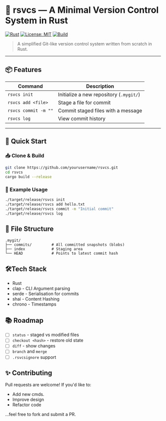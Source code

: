 # 🦀 rsvcs — A Minimal Version Control System in Rust

[![Rust](https://img.shields.io/badge/Made%20with-Rust-orange?logo=rust)](https://www.rust-lang.org)
[![License: MIT](https://img.shields.io/badge/License-MIT-blue.svg)](LICENSE)
[![Build](https://img.shields.io/badge/build-passing-brightgreen.svg)](#)

> A simplified Git-like version control system written from scratch in Rust.

---

## 📦 Features

| Command               | Description                               |
|-----------------------|-------------------------------------------|
| `rsvcs init`          | Initialize a new repository (`.mygit/`)   |
| `rsvcs add <file>`    | Stage a file for commit                   |
| `rsvcs commit -m ""`  | Commit staged files with a message        |
| `rsvcs log`           | View commit history                       |

---

## 🚀 Quick Start

### 📥 Clone & Build

```bash
git clone https://github.com/yourusername/rsvcs.git
cd rsvcs
cargo build --release
```

### 🧪 Example Usage
```bash
./target/release/rsvcs init
./target/release/rsvcs add hello.txt
./target/release/rsvcs commit -m "Initial commit"
./target/release/rsvcs log
```

## 📁 File Structure
```
.mygit/
├── commits/         # All committed snapshots (blobs)
├── index            # Staging area
└── HEAD             # Points to latest commit hash
```

## 🛠Tech Stack
- Rust
- clap - CLI Argument parsing
- serde - Serialisation for commits
- shai - Content Hashing
- chrono - Timestamps

## 📚 Roadmap
- [ ] `status` - staged vs modified files
- [ ] `checkout <hash>` - restore old state
- [ ] `diff` - show changes
- [ ] `branch` and `merge`
- [ ] `.rsvcsignore` support

## ✨ Contributing

Pull requests are welcome! If you'd like to:
- Add new cmds.
- Improve design 
- Refactor code

...feel free to fork and submit a PR.
